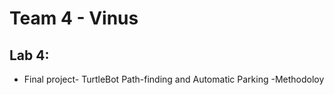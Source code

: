 # Team 4 - Vinus

## Lab 4:

- Final project- TurtleBot Path-finding and Automatic Parking
    -Methodoloy
    



